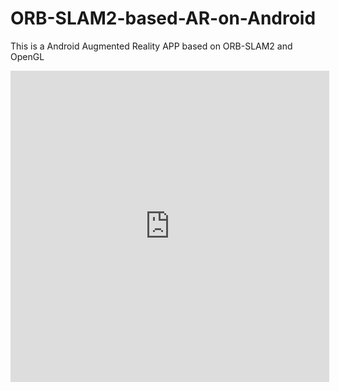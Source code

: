 # ORB-SLAM2-based-AR-on-Android
This is a Android Augmented Reality APP based on ORB-SLAM2 and OpenGL
<iframe height=498 width=510 src='http://player.youku.com/embed/XMzU0NjY5OTAyOA==' frameborder=0 'allowfullscreen'></iframe>
